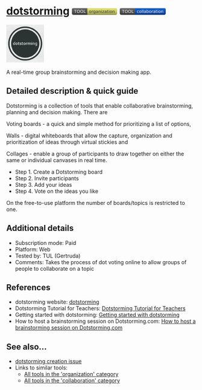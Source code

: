 # [dotstorming](https://dotstorming.com/)  [<img src="images/organization.png" align="bottom">](https://github.com/e-CLOSE/Toolbox/issues?q=label%3A01_TOOL+label%3Aorganization) [<img src="images/collaboration.png" align="bottom">](https://github.com/e-CLOSE/Toolbox/issues?q=label%3A01_TOOL+label%3Acollaboration)

[<img src="images/dotstorming.png" align="bottom" height="100" alt="dotstorming Logo">](https://dotstorming.com/)

A real-time group brainstorming and decision making app.


## Detailed description & quick guide

Dotstorming is a collection of tools that enable collaborative brainstorming, planning and decision making. There are 

Voting boards - a quick and simple method for prioritizing a list of options, 

Walls - digital whiteboards that allow the capture, organization and prioritization of ideas through virtual stickies and

Collages - enable a group of participants to draw together on either the same or individual canvases in real time.

- Step 1. Create a Dotstorming board 
- Step 2. Invite participants
- Step 3. Add your ideas
- Step 4. Vote on the ideas you like

On the free-to-use platform the number of boards/topics is restricted to one.

## Additional details

- Subscription mode: Paid
- Platform: Web
- Tested by: TUL (Gertruda)
- Comments: Takes the process of dot voting online to allow groups of people to collaborate on a topic


## References

- dotstorming website: [dotstorming](https://dotstorming.com/)
- Dotstorming Tutorial for Teachers: [Dotstorming Tutorial for Teachers](https://www.youtube.com/watch?v=5M2keRMCr_c)
- Getting started with dotstorming: [Getting started with dotstorming](https://www.youtube.com/watch?v=5M2keRMCr_c)
- How to host a brainstorming session on Dotstorming.com: [How to host a brainstorming session on Dotstorming.com](https://www.youtube.com/watch?v=eTDbzdIC0BM)

## See also...

- [dotstorming creation issue](https://github.com/e-CLOSE/Toolbox/issues/169)
- Links to similar tools:
  - [All tools in the 'organization' category](https://github.com/e-CLOSE/Toolbox/issues?q=label%3A01_TOOL+label%3Aorganization)
  - [All tools in the 'collaboration' category](https://github.com/e-CLOSE/Toolbox/issues?q=label%3A01_TOOL+label%3Acollaboration)
